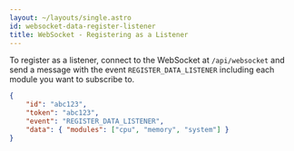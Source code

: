 ```yaml
---
layout: ~/layouts/single.astro
id: websocket-data-register-listener
title: WebSocket - Registering as a Listener
---
```


To register as a listener, connect to the WebSocket at `/api/websocket` and send a message with the event `REGISTER_DATA_LISTENER` including each module you want to subscribe to.

```json
{
    "id": "abc123",
    "token": "abc123",
    "event": "REGISTER_DATA_LISTENER",
    "data": { "modules": ["cpu", "memory", "system"] }
}
```
